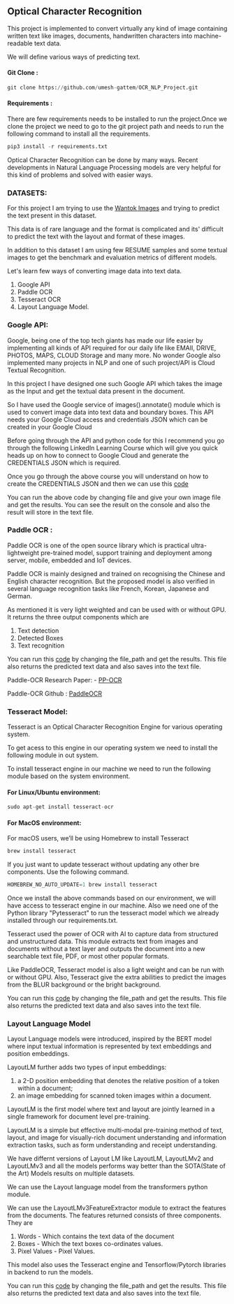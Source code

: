 ## Optical Character Recognition 

This project is implemented to convert virtually any kind of image containing written text like images, documents, handwritten characters into machine-readable text data.

We will define various ways of predicting text.

#### Git Clone : 

```python
git clone https://github.com/umesh-gattem/OCR_NLP_Project.git
```

#### Requirements : 

There are few requirements needs to be installed to run the project.Once we clone the project we need to go to the git project path and needs to run the following command to install all the requirements.

```python
pip3 install -r requirements.txt
```

Optical Character Recognition can be done by many ways. Recent developments in Natural Language Processing models are very helpful for this kind of problems and solved with easier ways.

### DATASETS:

For this project I am trying to use the [Wantok Images](https://wantokniuspepa.com/index.php/archives) and trying to predict the text present in this dataset.

This data is of rare language and the format is complicated and its' difficult to predict the text with the layout and format of these images.

In addition to this dataset I am using few RESUME samples and some textual images to get the benchmark and evaluation metrics of different models.

Let's learn few ways of converting image data into text data.

1. Google API
2. Paddle OCR
3. Tesseract OCR
4. Layout Language Model.


### Google API:

Google, being one of the top tech giants has made our life easier by implementing all kinds of API required for our daily life like EMAIl, DRIVE, PHOTOS, MAPS, CLOUD Storage and many more. No wonder Google also implemented many projects in NLP and one of such project/API is Cloud Textual Recognition.

In this project I have designed one such Google API which takes the image as the Input and get the textual data present in the document.

So I have used the Google service of images().annotate() module which is used to convert image data into text data and boundary boxes. 
This API needs your Google Cloud access and credentials JSON which can be created in your Google Cloud

Before going through the API and python code for this I recommend you go through the following LinkedIn Learning Course which will give you quick heads up on how to connect to Google Cloud and generate the CREDENTIALS JSON which is required.

Once you go through the above course you will understand on how to create the CREDENTIALS JSON and then we can use this [code](https://github.com/umesh-gattem/OCR_NLP_Project/blob/master/GoogleAPI/google_cloud_text_recognition.py)

You can run the above code by changing file and give your own image file and get the results. You can see the result on the console and also the result will store in the text file.

### Paddle OCR : 

Paddle OCR is one of the open source library which is practical ultra-lightweight pre-trained model, support training and deployment among server, mobile, embedded and IoT devices.

Paddle OCR is mainly designed and trained on recognising the Chinese and English character recognition. But the proposed model is also verified in several language recognition tasks like French, Korean, Japanese and German.

As mentioned it is very light weighted and can be used with or without GPU. It returns the three output components which are 

1. Text detection
2. Detected Boxes 
3. Text recognition

You can run this [code](https://github.com/umesh-gattem/OCR_NLP_Project/blob/master/paddle_ocr/paddle_ocr.py) by changing the file_path and get the results. This file also returns the predicted text data and also saves into the text file.

Paddle-OCR Research Paper: - [PP-OCR](https://arxiv.org/abs/2009.09941)

Paddle-OCR Github : [PaddleOCR](https://github.com/PaddlePaddle/PaddleOCR)

### Tesseract Model:

Tesseract is an Optical Character Recognition Engine for various operating system.

To get acess to this engine in our operating system we need to install the following module in out system.

To install tesseract engine in our machine we need to run the following module based on the system environment.

#### For Linux/Ubuntu environment:

```python
sudo apt-get install tesseract-ocr
```

#### For MacOS environment:

For macOS users, we’ll be using Homebrew to install Tesseract
```python
brew install tesseract
```
If you just want to update tesseract without updating any other bre components. Use the following command.

```python
HOMEBREW_NO_AUTO_UPDATE=1 brew install tesseract
```

Once we install the above commands based on our environment, we will have access to tesseract engine in our machine. Also we need one of the Python library "Pytesseract" to run the tesseract model which we already installed through our requirements.txt.

Tesseract used the power of OCR with AI to capture data from structured and unstructured data. This module extracts text from images and documents without a text layer and outputs the document into a new searchable text file, PDF, or most other popular formats.

Like PaddleOCR, Tesseract model is also a light weight and can be run with or without GPU. Also, Tesseract give the extra abilities to predict the images from the BLUR background or the bright background.

You can run this [code](https://github.com/umesh-gattem/OCR_NLP_Project/blob/master/teserract_model/teserract_ocr.py) by changing the file_path and get the results. This file also returns the predicted text data and also saves into the text file.

### Layout Language Model

Layout Language models were introduced, inspired by the BERT model where input textual information is represented by text embeddings and position embeddings. 

LayoutLM further adds two types of input embeddings: 
1. a 2-D position embedding that denotes the relative position of a token within a document; 
2. an image embedding for scanned token images within a document. 

LayoutLM is the first model where text and layout are jointly learned in a single framework for document level pre-training. 

LayoutLM is a simple but effective multi-modal pre-training method of text, layout, and image for visually-rich document understanding and information extraction tasks, such as form understanding and receipt understanding. 

We have differnt versions of Layout LM like LayoutLM, LayoutLMv2 and LayoutLMv3 and all the models performs way better than the SOTA(State of the Art) Models results on multiple datasets. 

We can use the Layout language model from the transformers python module.

We can use the LayoutLMv3FeatureExtractor module to extract the features from the documents.
The features returned consists of three components. They are 

1. Words - Which contains the text data of the document
2. Boxes - Which the text boxes co-ordinates values.
3. Pixel Values - Pixel Values.

This model also uses the Tesseract engine and Tensorflow/Pytorch libraries in backend to run the models. 

You can run this [code]() by changing the file_path and get the results. This file also returns the predicted text data and also saves into the text file.








